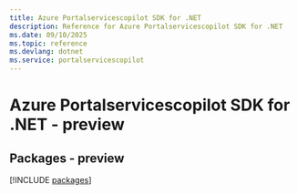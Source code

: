 ```yaml
---
title: Azure Portalservicescopilot SDK for .NET
description: Reference for Azure Portalservicescopilot SDK for .NET
ms.date: 09/10/2025
ms.topic: reference
ms.devlang: dotnet
ms.service: portalservicescopilot
---
```

# Azure Portalservicescopilot SDK for .NET - preview
## Packages - preview
[!INCLUDE [packages](portalservicescopilot-index.md)]